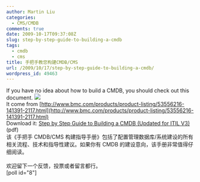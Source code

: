 ```yaml
---
author: Martin Liu
categories:
  - CMS/CMDB
comments: true
date: 2009-10-17T09:37:08Z
slug: step-by-step-guide-to-building-a-cmdb
tags:
  - cmdb
  - cms
title: 手把手教您构建CMDB/CMS
url: /2009/10/17/step-by-step-guide-to-building-a-cmdb/
wordpress_id: 49463
---
```


If you have no idea about how to build a CMDB, you should check out this document. ![](http://media.cms.bmc.com/images/products-graphics-logo-atrium.gif)<br />It come from [http://www.bmc.com/products/product-listing/53556216-141391-2117.html](http://www.bmc.com/products/product-listing/53556216-141391-2117.html)<br />Download it: [Step by Step Guide to Building a CMDB (Updated for ITIL V3)](http://documents.bmc.com/products/documents/60/54/96054/96054.pdf) (pdf)<br />该《手把手 CMDB/CMS 构建指导手册》包括了配置管理数据库/系统建设的所有相关流程、技术和指导性建议。如果你有 CMDB 的建设意向，该手册非常值得仔细阅读。<br /><br />欢迎留下一个反馈，投票或者留言都行。<br />[poll id="8"]
